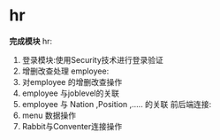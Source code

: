 # hr
**完成模块**
hr:
1.  登录模块:使用Security技术进行登录验证
2.  增删改查处理
employee:
1. 对employee 的增删改查操作
2. employee 与joblevel的关联
3. employee 与 Nation ,Position ,..... 的关联
前后端连接:
1. menu 数据操作
2. Rabbit与Conventer连接操作
